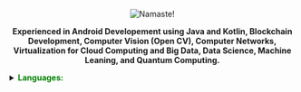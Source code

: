 

<p align="center">
    <img src="https://i.ibb.co/F7K3p5N/amannirala13-namaste-light.jpg" alt="Namaste!"/>
<p align="center">
    <strong>Experienced in Android Developement using Java and Kotlin, Blockchain Development, Computer Vision (Open CV), Computer Networks, Virtualization for Cloud Computing and Big Data, Data Science, Machine Leaning, and Quantum Computing.</strong>
    <details>
        <summary><span style="color:green"><strong>Languages:</strong></span></summary>
        <ul><li>Java</li><li>Kotlin</li></ul>
            </details>
</p>

<!--<h6 align="center">Tech:&nbsp &nbsp <strong>&nbsp Android</strong>,<strong> &nbsp Blockchain</strong>,<strong> &nbsp AR</strong>,<strong> &nbsp UI/UX</strong>,<strong > &nbsp Computer Vision</strong>.</h6></p>-->



<!--
**amannirala13/amannirala13** is a ✨ _special_ ✨ repository because its `README.md` (this file) appears on your GitHub profile.

Here are some ideas to get you started:

- 🔭 I’m currently working on ...
- 🌱 I’m currently learning ...
- 👯 I’m looking to collaborate on ...
- 🤔 I’m looking for help with ...
- 💬 Ask me about ...
- 📫 How to reach me: ...
- 😄 Pronouns: ...
- ⚡ Fun fact: ...
-->
